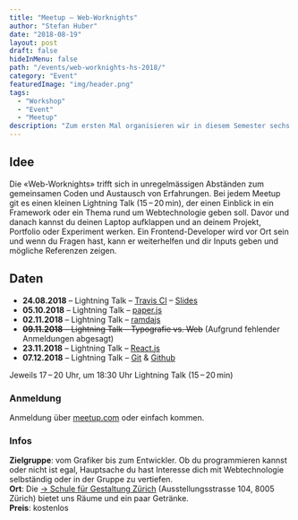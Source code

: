 ```yaml
---
title: "Meetup – Web‑Worknights"
author: "Stefan Huber"
date: "2018-08-19"
layout: post
draft: false
hideInMenu: false
path: "/events/web-worknights-hs-2018/"
category: "Event"
featuredImage: "img/header.png"
tags:
  - "Workshop"
  - "Event"
  - "Meetup"
description: "Zum ersten Mal organisieren wir in diesem Semester sechs Abende, an denen eure Projekte im Zentrum stehen."
---
```



## Idee
Die «Web-Worknights» trifft sich in unregelmässigen Abständen zum gemeinsamen Coden und Austausch von Erfahrungen. Bei jedem Meetup git es einen kleinen Lightning Talk (15 – 20 min), der einen Einblick in ein Framework oder ein Thema rund um Webtechnologie geben soll. Davor und danach kannst du deinen Laptop aufklappen und an deinem Projekt, Portfolio oder Experiment werken. Ein Frontend-Developer wird vor Ort sein und wenn du Fragen hast, kann er weiterhelfen und dir Inputs geben und mögliche Referenzen zeigen.

## Daten

* **24.08.2018** – Lightning Talk – [Travis CI](https://travis-ci.org/) – [Slides](https://signalwerk.github.io/talk.travis-ci/#)
* **05.10.2018** – Lightning Talk – [paper.js](http://paperjs.org/)
* **02.11.2018** – Lightning Talk – [ramdajs](https://ramdajs.com/)
* ~~**09.11.2018** – Lightning Talk – Typografie vs. Web~~ (Aufgrund fehlender Anmeldungen abgesagt)
* **23.11.2018** – Lightning Talk – [React.js](https://reactjs.org/)
* **07.12.2018** – Lightning Talk – [Git](https://git-scm.com/  ) & [Github](https://github.com/)

Jeweils 17 – 20 Uhr, um 18:30 Uhr Lightning Talk (15 – 20 min)


### Anmeldung
Anmeldung über [meetup.com](https://www.meetup.com/Zurich-Web-Worknights/events/) oder einfach kommen.

### Infos
**Zielgruppe**: vom Grafiker bis zum Entwickler. Ob du programmieren kannst oder nicht ist egal, Hauptsache du hast Interesse dich mit Webtechnologie selbständig oder in der Gruppe zu vertiefen.  
**Ort**: Die [→ Schule für Gestaltung Zürich](http://sfgz.ch/) (Ausstellungsstrasse 104, 8005 Zürich) bietet uns Räume und ein paar Getränke.  
**Preis**: kostenlos  
